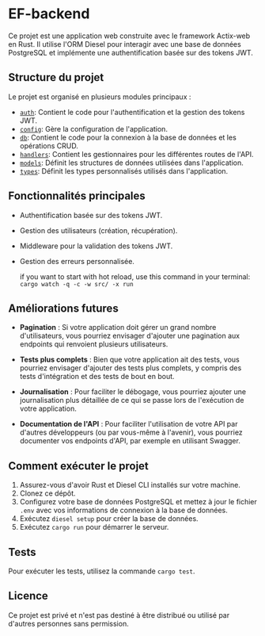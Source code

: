 # EF-backend 

Ce projet est une application web construite avec le framework Actix-web en Rust. Il utilise l'ORM Diesel pour interagir avec une base de données PostgreSQL et implémente une authentification basée sur des tokens JWT.

## Structure du projet 

Le projet est organisé en plusieurs modules principaux :

- [`auth`](src/auth/): Contient le code pour l'authentification et la gestion des tokens JWT.
- [`config`](src/config.rs): Gère la configuration de l'application.
- [`db`](src/db/): Contient le code pour la connexion à la base de données et les opérations CRUD.
- [`handlers`](src/handlers/): Contient les gestionnaires pour les différentes routes de l'API.
- [`models`](src/models/): Définit les structures de données utilisées dans l'application.
- [`types`](src/types/): Définit les types personnalisés utilisés dans l'application.

## Fonctionnalités principales

- Authentification basée sur des tokens JWT.
- Gestion des utilisateurs (création, récupération).
- Middleware pour la validation des tokens JWT.
- Gestion des erreurs personnalisée.

  if you want to start with hot reload, use this command in your terminal:  
`cargo watch -q -c -w src/ -x run`

## Améliorations futures

- **Pagination** : Si votre application doit gérer un grand nombre d'utilisateurs, vous pourriez envisager d'ajouter une pagination aux endpoints qui renvoient plusieurs utilisateurs.

- **Tests plus complets** : Bien que votre application ait des tests, vous pourriez envisager d'ajouter des tests plus complets, y compris des tests d'intégration et des tests de bout en bout.

- **Journalisation** : Pour faciliter le débogage, vous pourriez ajouter une journalisation plus détaillée de ce qui se passe lors de l'exécution de votre application.

- **Documentation de l'API** : Pour faciliter l'utilisation de votre API par d'autres développeurs (ou par vous-même à l'avenir), vous pourriez documenter vos endpoints d'API, par exemple en utilisant Swagger.

## Comment exécuter le projet

1. Assurez-vous d'avoir Rust et Diesel CLI installés sur votre machine.
2. Clonez ce dépôt.
3. Configurez votre base de données PostgreSQL et mettez à jour le fichier `.env` avec vos informations de connexion à la base de données.
4. Exécutez `diesel setup` pour créer la base de données.
5. Exécutez `cargo run` pour démarrer le serveur.

## Tests

Pour exécuter les tests, utilisez la commande `cargo test`.

## Licence

Ce projet est privé et n'est pas destiné à être distribué ou utilisé par d'autres personnes sans permission.
